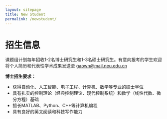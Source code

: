 ```yaml
---
layout: sitepage
title: New Student
permalink: /newstudent/
---
```


# 招生信息 #

课题组计划每年招收1-2名博士研究生和1-3名硕士研究生。有意向报考的学生欢迎将个人简历和代表性学术成果发送至 gaown@mail.neu.edu.cn

<strong>博士招生要求：</strong>

* 获得自动化、人工智能、电子工程、计算机、数学等专业的硕士学位
* 具有扎实的控制理论（经典控制理论、现代控制系统）和数学（线性代数、微分方程）基础
* 擅长MATLAB、Python、C++等计算机编程
* 具有良好的英文阅读和科技写作能力

